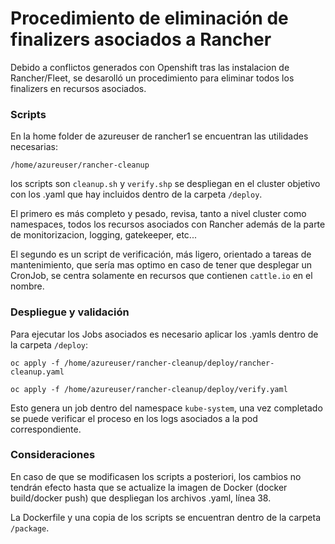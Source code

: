 
# Procedimiento de eliminación de finalizers asociados a Rancher

Debido a conflictos generados con Openshift tras las instalacion de Rancher/Fleet, se desarolló un procedimiento para eliminar todos los finalizers en recursos asociados.


### Scripts

En la home folder de azureuser de rancher1 se encuentran las utilidades necesarias:

`/home/azureuser/rancher-cleanup`

los scripts son `cleanup.sh` y `verify.shp` se despliegan en el cluster objetivo con los .yaml que hay incluidos dentro de la carpeta `/deploy`.

El primero es más completo y pesado, revisa, tanto a nivel cluster como namespaces, todos los recursos asociados con Rancher además de la parte de monitorizacion, logging, gatekeeper, etc...

El segundo es un script de verificación, más ligero, orientado a tareas de mantenimiento, que sería mas optimo en caso de tener que desplegar un CronJob, se centra solamente en recursos que contienen `cattle.io` en el nombre.

### Despliegue y validación

Para ejecutar los Jobs asociados es necesario aplicar los .yamls dentro de la carpeta `/deploy`:

`oc apply -f /home/azureuser/rancher-cleanup/deploy/rancher-cleanup.yaml`

`oc apply -f /home/azureuser/rancher-cleanup/deploy/verify.yaml`

Esto genera un job dentro del namespace `kube-system`, una vez completado se puede verificar el proceso en los logs asociados a la pod correspondiente.

### Consideraciones

En caso de que se modificasen los scripts a posteriori, los cambios no tendrán efecto hasta que se actualize la imagen de Docker (docker build/docker push) que despliegan los archivos .yaml, línea 38.

La Dockerfile y una copia de los scripts se encuentran dentro de la carpeta `/package`. 









